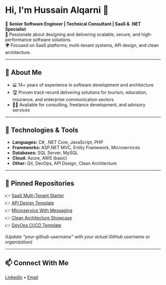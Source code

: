 # Hi, I'm Hussain Alqarni 👋

🚀 **Senior Software Engineer | Technical Consultant | SaaS & .NET Specialist**  
🎯 Passionate about designing and delivering scalable, secure, and high-performance software solutions.  
🌍 Focused on SaaS platforms, multi-tenant systems, API design, and clean architecture.

---

## 💼 **About Me**
- 💻 14+ years of experience in software development and architecture
- 🏆 Proven track record delivering solutions for tourism, education, insurance, and enterprise communication sectors
- 👨‍💻 Available for consulting, freelance development, and advisory services

---

## 🔧 **Technologies & Tools**
- **Languages:** C#, .NET Core, JavaScript, PHP  
- **Frameworks:** ASP.NET MVC, Entity Framework, Microservices  
- **Databases:** SQL Server, MySQL  
- **Cloud:** Azure, AWS (basic)  
- **Other:** Git, DevOps, API Design, Clean Architecture

---

## 📌 **Pinned Repositories**
👉 [SaaS Multi-Tenant Starter](https://github.com/your-github-username/SaaS-MultiTenant-Starter)  
👉 [API Design Template](https://github.com/your-github-username/API-Design-Template)  
👉 [Microservice With Messaging](https://github.com/your-github-username/Microservice-With-Messaging)  
👉 [Clean Architecture Showcase](https://github.com/your-github-username/CleanArchitecture-Showcase)  
👉 [DevOps CI/CD Template](https://github.com/your-github-username/DevOps-CICD-Template)  

*(Update "your-github-username" with your actual GitHub username or organization)*

---

## 📫 **Connect With Me**
[LinkedIn](https://www.linkedin.com/in/hussainalqarni/) • [Email](mailto:dev.alqarni@gmail.com)
